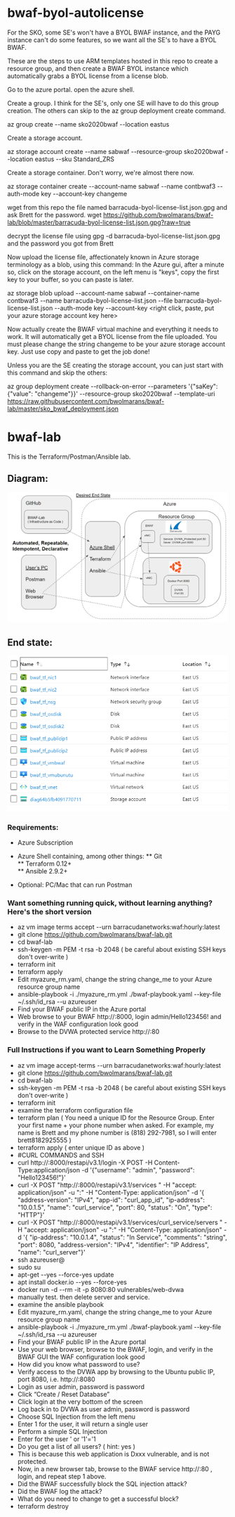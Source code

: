 # bwaf-byol-autolicense
For the SKO, some SE's won't have a BYOL BWAF instance, and the PAYG instance can't do some features, so we want all the SE's to have a BYOL BWAF.

These are the steps to use ARM templates hosted in this repo to create a resource group, and then create a BWAF BYOL instance which automatically grabs a BYOL license from a license blob.

Go to the azure portal. open the azure shell.

Create a group.  I think for the SE's, only one SE will have to do this group creation.  The others can skip to the az group deployment create command.

az group create --name sko2020bwaf --location eastus

Create a storage account.

az storage account create --name sabwaf --resource-group sko2020bwaf --location eastus --sku Standard_ZRS

Create a storage container.  Don't worry, we're almost there now.

az storage container create --account-name sabwaf --name contbwaf3 --auth-mode key --account-key changeme

wget from this repo the file named barracuda-byol-license-list.json.gpg and ask Brett for the password.
wget https://github.com/bwolmarans/bwaf-lab/blob/master/barracuda-byol-license-list.json.gpg?raw=true

decrypt the license file using gpg -d barracuda-byol-license-list.json.gpg and the password you got from Brett

Now upload the license file, affectionately known in Azure storage terminology as a blob, using this command:
In the Azure gui, after a minute so, click on the storage account, on the left menu is "keys", copy the first key to your buffer, so you can paste is later. 

az storage blob upload --account-name sabwaf --container-name contbwaf3 --name barracuda-byol-license-list.json --file barracuda-byol-license-list.json --auth-mode key --account-key <right click, paste, put your azure storage account key here>

Now actually create the BWAF virtual machine and everything it needs to work. It will automatically get a BYOL license from the file uploaded.  You must please change the string changeme to be your azure storage account key. Just use copy and paste to get the job done!

Unless you are the SE creating the storage account, you can just start with this command and skip the others:


az group deployment create --rollback-on-error --parameters '{"saKey": {"value": "changeme"}}' --resource-group sko2020bwaf --template-uri https://raw.githubusercontent.com/bwolmarans/bwaf-lab/master/sko_bwaf_deployment.json


# bwaf-lab #

This is the Terraform/Postman/Ansible lab.

## Diagram: ##

![Test Image 3](https://github.com/bwolmarans/bwaf-lab/blob/master/rrrr.png)

## End state: ##

![Test Image 4](https://github.com/bwolmarans/bwaf-lab/blob/master/resources_list.png)

### Requirements: ###

* Azure Subscription  
* Azure Shell containing, among other things:
** Git  
** Terraform 0.12+  
** Ansible 2.9.2+  
  
* Optional: PC/Mac that can run Postman  

### Want something running quick, without learning anything? Here's the short version ###
* az vm image terms accept --urn barracudanetworks:waf:hourly:latest  
* git clone https://github.com/bwolmarans/bwaf-lab.git  
* cd bwaf-lab  
* ssh-keygen -m PEM -t rsa -b 2048 ( be careful about existing SSH keys don't over-write )  
* terraform init
* terraform apply
* Edit myazure_rm.yaml, change the string change_me to your Azure resource group name
* ansible-playbook -i ./myazure_rm.yml ./bwaf-playbook.yaml --key-file ~/.ssh/id_rsa --u azureuser
* Find your BWAF public IP in the Azure portal  
* Web browse to your BWAF http://<bwaf public ip>:8000, login admin/Hello123456! and verify in the WAF configuration look good  
* Browse to the DVWA protected service http://<bwaf public ip>:80
  
### Full Instructions if you want to Learn Something Properly ###
* az vm image accept-terms --urn barracudanetworks:waf:hourly:latest  
* git clone https://github.com/bwolmarans/bwaf-lab.git  
* cd bwaf-lab  
* ssh-keygen -m PEM -t rsa -b 2048 ( be careful about existing SSH keys don't over-write )  
* terraform init  
* examine the terraform configuration file
* terraform plan ( You need a unique ID for the Resource Group. Enter your first name + your phone number when asked. For example, my name is Brett and my phone number is (818) 292-7981, so I will enter brett8182925555 )  
* terraform apply ( enter unique ID as above )  
* #CURL COMMANDS and SSH
* curl http://<your BWAF public IP>:8000/restapi/v3.1/login -X POST -H Content-Type:application/json -d '{"username": "admin", "password": "Hello123456!"}' 
* curl -X POST "http://<your BWAF public IP>:8000/restapi/v3.1/services " -H "accept: application/json" -u "<your token>:" -H "Content-Type: application/json" -d '{ "address-version": "IPv4", "app-id": "curl_app_id", "ip-address": "10.0.1.5", "name": "curl_service", "port": 80, "status": "On", "type": "HTTP"}'
* curl -X POST "http://<your BWAF public IP>:8000/restapi/v3.1/services/curl_service/servers " -H "accept: application/json" -u "<your token>:" -H "Content-Type: application/json" -d '{ "ip-address": "10.0.1.4", "status": "In Service", "comments": "string", "port": 8080, "address-version": "IPv4", "identifier": "IP Address", "name": "curl_server"}'
* ssh azureuser@<your ubuntu public IP>
* sudo su
* apt-get --yes --force-yes update
* apt install docker.io --yes --force-yes
* docker run -d --rm -it -p 8080:80 vulnerables/web-dvwa
* manually test. then delete server and service.
* examine the ansible playbook
* Edit myazure_rm.yaml, change the string change_me to your Azure resource group name  
* ansible-playbook -i ./myazure_rm.yml ./bwaf-playbook.yaml --key-file ~/.ssh/id_rsa --u azureuser
* Find your BWAF public IP in the Azure portal  
* Use your web browser, browse to the BWAF, login, and verify in the BWAF GUI the WAF configuration look good  
* How did you know what password to use?  
* Verify access to the DVWA app by browsing to the Ubuntu public IP, port 8080, i.e. http://<Ubuntu public ip>:8080  
* Login as user admin, password is password  
* Click “Create / Reset Database”  
* Click login at the very bottom of the screen  
* Log back in to DVWA as user admin, password is password  
* Choose SQL Injection from the left menu  
* Enter 1 for the user, it will return a single user  
* Perform a simple SQL Injection  
* Enter for the user ' or '1'='1  
* Do you get a list of all users? ( hint: yes )  
* This is because this web application is Dxxx vulnerable, and is not protected.  
* Now, in a new browser tab, browse to the BWAF service http://<bwaf public ip>:80 , login, and repeat step 1 above.  
* Did the BWAF successfully block the SQL injection attack?  
* Did the BWAF log the attack?  
* What do you need to change to get a successful block?  
* terraform destroy  
